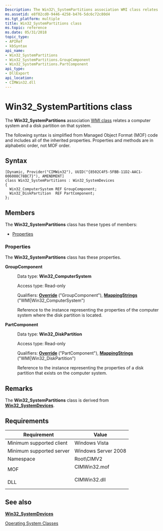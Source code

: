 ```yaml
---
Description: The Win32\_SystemPartitions association WMI class relates a computer system and a disk partition on that system.
ms.assetid: e8f02cd0-9446-4258-b476-5dc6c72c80d4
ms.tgt_platform: multiple
title: Win32_SystemPartitions class
ms.topic: reference
ms.date: 05/31/2018
topic_type: 
- APIRef
- kbSyntax
api_name: 
- Win32_SystemPartitions
- Win32_SystemPartitions.GroupComponent
- Win32_SystemPartitions.PartComponent
api_type: 
- DllExport
api_location: 
- CIMWin32.dll
---
```


# Win32\_SystemPartitions class

The **Win32\_SystemPartitions** association [WMI class](../wmisdk/retrieving-a-class.md) relates a computer system and a disk partition on that system.

The following syntax is simplified from Managed Object Format (MOF) code and includes all of the inherited properties. Properties and methods are in alphabetic order, not MOF order.

## Syntax

``` syntax
[Dynamic, Provider("CIMWin32"), UUID("{8502C4F5-5FBB-11D2-AAC1-006008C78BC7}"), AMENDMENT]
class Win32_SystemPartitions : Win32_SystemDevices
{
  Win32_ComputerSystem REF GroupComponent;
  Win32_DiskPartition  REF PartComponent;
};
```

## Members

The **Win32\_SystemPartitions** class has these types of members:

-   [Properties](#properties)

### Properties

The **Win32\_SystemPartitions** class has these properties.

<dl> <dt>

**GroupComponent**
</dt> <dd> <dl> <dt>

Data type: **Win32\_ComputerSystem**
</dt> <dt>

Access type: Read-only
</dt> <dt>

Qualifiers: [**Override**](../wmisdk/standard-qualifiers.md) ("GroupComponent"), [**MappingStrings**](../wmisdk/standard-qualifiers.md) ("WMI\|Win32\_ComputerSystem")
</dt> </dl>

Reference to the instance representing the properties of the computer system where the disk partition is located.

</dd> <dt>

**PartComponent**
</dt> <dd> <dl> <dt>

Data type: **Win32\_DiskPartition**
</dt> <dt>

Access type: Read-only
</dt> <dt>

Qualifiers: [**Override**](../wmisdk/standard-qualifiers.md) ("PartComponent"), [**MappingStrings**](../wmisdk/standard-qualifiers.md) ("WMI\|Win32\_DiskPartition")
</dt> </dl>

Reference to the instance representing the properties of a disk partition that exists on the computer system.

</dd> </dl>

## Remarks

The **Win32\_SystemPartitions** class is derived from [**Win32\_SystemDevices**](win32-systemdevices.md).

## Requirements



| Requirement | Value |
|-------------------------------------|-----------------------------------------------------------------------------------------|
| Minimum supported client<br/> | Windows Vista<br/>                                                                |
| Minimum supported server<br/> | Windows Server 2008<br/>                                                          |
| Namespace<br/>                | Root\\CIMV2<br/>                                                                  |
| MOF<br/>                      | <dl> <dt>CIMWin32.mof</dt> </dl> |
| DLL<br/>                      | <dl> <dt>CIMWin32.dll</dt> </dl> |



## See also

<dl> <dt>

[**Win32\_SystemDevices**](win32-systemdevices.md)
</dt> <dt>

[Operating System Classes](./operating-system-classes.md)
</dt> </dl>

 

 
